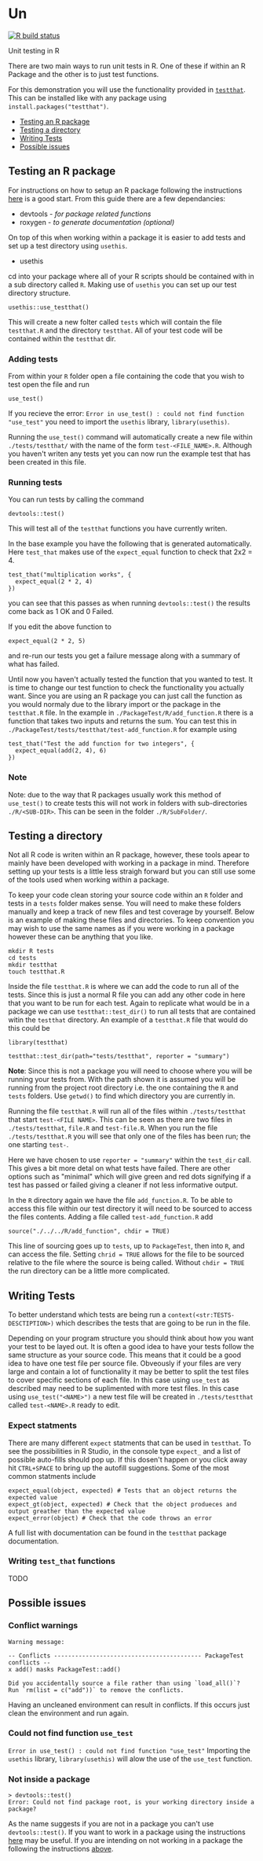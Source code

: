 # Un<!-- badges: start -->
[![R build status](https://github.com/IainMcl/R-Unit-Testing/workflows/R-CMD-check/badge.svg)](https://github.com/IainMcl/R-Unit-Testing/actions)
<!-- badges: end -->

Unit testing in R

There are two main ways to run unit tests in R. One of these if within an R Package and the other is to just
test functions. 

For this demonstration you will use the functionality provided in [`testthat`](https://r-pkgs.org/tests.html). This can be installed like with any
package using ```install.packages("testthat")```.

- [Testing an R package](#testing-an-r-package)
- [Testing a directory](#testing-a-directory) 
- [Writing Tests](#writing-tests)
- [Possible issues](#possible-issues)

## Testing an R package

For instructions on how to setup an R package following the instructions [here](https://tinyheero.github.io/jekyll/update/2015/07/26/making-your-first-R-package.html) is a good start.
From this guide there are a few dependancies:
- devtools - *for package related functions*
- roxygen - *to generate documentation (optional)*

On top of this when working within a package it is easier to add tests and set up a test directory using `usethis`.
- usethis 

cd into your package where all of your R scripts should be contained with in a sub directory called `R`. Making use
of `usethis` you can set up our test directory structure. 
```
usethis::use_testthat()
```

This will create a new folter called `tests` which will contain the file `testthat.R` and the directory `testthat`.
All of your test code will be contained within the `testthat` dir. 

### Adding tests 

From within your `R` folder open a file containing the code that you wish to test open the file and run 
```
use_test()
```
If you recieve the error: `Error in use_test() : could not find function "use_test"` you need to import the `usethis`
library, `library(usethis)`.

Running the `use_test()` command will automatically create a new file within `./tests/testthat/` with the name of 
the form `test-<FILE_NAME>.R`. Although you haven't writen any tests yet you can now run the example test that has been 
created in this file. 

### Running tests

You can run tests by calling the command 
```
devtools::test()
```
This will test all of the `testthat` functions you have currently writen.

In the base example you have the following that is generated automatically. Here `test_that` makes use of the 
`expect_equal` function to check that 2x2 = 4. 
```
test_that("multiplication works", {
  expect_equal(2 * 2, 4)
})
```

you can see that this passes as when running `devtools::test()` the results come back as 1 OK and 0 Failed.

If you edit the above function to 
```
expect_equal(2 * 2, 5)
```
and re-run our tests you get a failure message along with a summary of what has failed.

Until now you haven't actually tested the function that you wanted to test. It is time to change our test 
function to check the functionality you actually want. Since you are using an R package you can just call the 
function as you would normaly due to the library import or the package in the `testthat.R` file. In the example 
in `./PackageTest/R/add_function.R` there is a function that takes two inputs and returns the sum. You can test 
this in `./PackageTest/tests/testthat/test-add_function.R` for example using
```
test_that("Test the add function for two integers", {
  expect_equal(add(2, 4), 6)
})
```

### Note

Note: due to the way that R packages usually work this method of `use_test()` to create tests this will not work
in folders with sub-directories `./R/<SUB-DIR>`. This can be seen in the folder `./R/SubFolder/`.

## Testing a directory

Not all R code is writen within an R package, however, these tools apear to mainly have been developed with working 
in a package in mind. Therefore setting up your tests is a little less straigh forward but you can still use some 
of the tools used when working within a package.

To keep your code clean storing your source code within an `R` folder and tests in a `tests` folder makes sense.
You will need to make these folders manually and keep a track of new files and test coverage by yourself.
Below is an example of making these files and directories. To keep convention you may wish to use the same names
as if you were working in a package however these can be anything that you like.
```
mkdir R tests
cd tests
mkdir testthat
touch testthat.R
```
Inside the file `testthat.R` is where we can add the code to run all of the tests. Since this is just a normal
R file you can add any other code in here that you want to be run for each test.
Again to replicate what would be in a package we can use `testthat::test_dir()` to run all tests that are contained
witin the `testthat` directory. An example of a `testthat.R` file that would do this could be
```
library(testthat)

testthat::test_dir(path="tests/testthat", reporter = "summary")
```
**Note**: Since this is not a package you will need to choose where you will be running your tests from. With 
the path shown it is assumed you will be running from the project root directory i.e. the one containing the `R` 
and `tests` folders. Use `getwd()` to find which directory you are currently in.

Running the file `testthat.R` will run all of the files within `./tests/testthat` that start `test-<FILE NAME>`.
This can be seen as there are two files in `./tests/testthat`, `file.R` and `test-file.R`. When you run the file 
`./tests/testthat.R` you will see that only one of the files has been run; the one starting `test-`. 

Here we have chosen to use `reporter = "summary"` within the `test_dir` call. This gives a bit more detal on 
what tests have failed. There are other options such as "minimal" which will give green and red dots signifying
if a test has passed or failed giving a cleaner if not less informative output.

In the `R` directory again we have the file `add_function.R`. To be able to access this file within our test 
directory it will need to be sourced to access the files contents. Adding a file called `test-add_function.R` add
```
source("./../../R/add_function", chdir = TRUE) 
```
This line of sourcing goes up to `tests`, up to `PackageTest`, then into `R`, and can access the file. Setting `chrid = TRUE` allows for the file to be sourced relative to the file where the source is being called. Without `chdir = TRUE` the run directory can be a little more complicated.

## Writing Tests

To better understand which tests are being run a `context(<str:TESTS-DESCTIPTION>)` which describes the tests that are going to be run in the file.

Depending on your program structure you should think about how you want your test to be layed out. It is often a good
idea to have your tests follow the same structure as your source code. This means that it could be a good idea to have
one test file per source file. Obveously if your files are very large and contain a lot of functionality it may be 
better to split the test files to cover specific sections of each file. In this case using `use_test` as described may
need to be suplimented with more test files. In this case using `use_test("<NAME>")` a new test file will be created in 
`./tests/testthat` called `test-<NAME>.R` ready to edit.

### Expect statments

There are many different `expect` statments that can be used in `testthat`. To see the possibilities in R Studio, in
the console type `expect_` and a list of possible auto-fills should pop up. If this dosen't happen or you click away
hit `CTRL+SPACE` to bring up the autofill suggestions. Some of the most common statments include

```
expect_equal(object, expected) # Tests that an object returns the expected value
expect_gt(object, expected) # Check that the object produeces and output greather than the expected value
expect_error(object) # Check that the code throws an error
```

A full list with documentation can be found in the `testthat` package documentation.

### Writing `test_that` functions

TODO

## Possible issues

### Conflict warnings

```
Warning message:

-- Conflicts ------------------------------------------ PackageTest conflicts --
x add() masks PackageTest::add()

Did you accidentally source a file rather than using `load_all()`?
Run `rm(list = c("add"))` to remove the conflicts. 
```
Having an uncleaned environment can result in conflicts. If this occurs just clean the environment and run again.

### Could not find function `use_test`

```Error in use_test() : could not find function "use_test"```
Importing the `usethis` library, `library(usethis)` will alow the use of the `use_test` function.

### Not inside a package

```
> devtools::test()
Error: Could not find package root, is your working directory inside a package?
```
As the name suggests if you are not in a package you can't use `devtools::test()`. If you want to work in a package 
using the instructions [here](https://tinyheero.github.io/jekyll/update/2015/07/26/making-your-first-R-package.html)
may be useful. If you are intending on not working in a package the following the instructions [above](#testing-a-directory).
